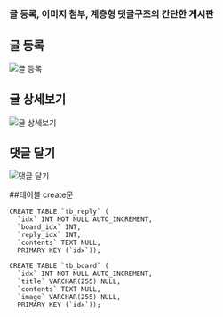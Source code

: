 ### 글 등록, 이미지 첨부, 계층형 댓글구조의 간단한 게시판


## 글 등록
![글 등록](https://user-images.githubusercontent.com/36690237/103134406-5fe8f800-46f4-11eb-8e32-f4a0b518b080.gif)


## 글 상세보기
![글 상세보기](https://user-images.githubusercontent.com/36690237/103134414-67a89c80-46f4-11eb-91f5-f9632963426c.gif)


## 댓글 달기
![댓글 달기](https://user-images.githubusercontent.com/36690237/103134388-36c86780-46f4-11eb-9d87-50e488064dfc.gif)


##테이블 create문
```
CREATE TABLE `tb_reply` (
  `idx` INT NOT NULL AUTO_INCREMENT,
  `board_idx` INT,
  `reply_idx` INT,
  `contents` TEXT NULL,
  PRIMARY KEY (`idx`));

CREATE TABLE `tb_board` (
  `idx` INT NOT NULL AUTO_INCREMENT,
  `title` VARCHAR(255) NULL,
  `contents` TEXT NULL,
  `image` VARCHAR(255) NULL,
  PRIMARY KEY (`idx`));
  ```
